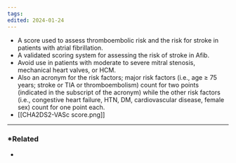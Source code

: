 ```yaml
---
tags: 
edited: 2024-01-24
---
```

- A score used to assess thromboembolic risk and the risk for stroke in patients with atrial fibrillation.  
- A validated scoring system for assessing the risk of stroke in Afib.
- Avoid use in patients with moderate to severe mitral stenosis, mechanical heart valves, or HCM. 
- Also an acronym for the risk factors; major risk factors (i.e., age ≥ 75 years; stroke or TIA or thromboembolism) count for two points (indicated in the subscript of the acronym) while the other risk factors (i.e., congestive heart failure, HTN, DM, cardiovascular disease, female sex) count for one point each.
- [[CHA2DS2-VASc score.png]]

---
### *Related
- 